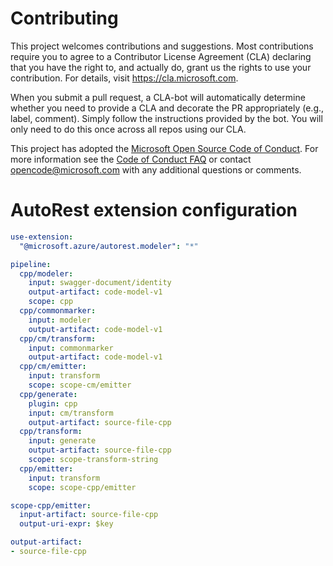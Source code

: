 
# Contributing

This project welcomes contributions and suggestions.  Most contributions require you to agree to a
Contributor License Agreement (CLA) declaring that you have the right to, and actually do, grant us
the rights to use your contribution. For details, visit https://cla.microsoft.com.

When you submit a pull request, a CLA-bot will automatically determine whether you need to provide
a CLA and decorate the PR appropriately (e.g., label, comment). Simply follow the instructions
provided by the bot. You will only need to do this once across all repos using our CLA.

This project has adopted the [Microsoft Open Source Code of Conduct](https://opensource.microsoft.com/codeofconduct/).
For more information see the [Code of Conduct FAQ](https://opensource.microsoft.com/codeofconduct/faq/) or
contact [opencode@microsoft.com](mailto:opencode@microsoft.com) with any additional questions or comments.

# AutoRest extension configuration

``` yaml
use-extension:
  "@microsoft.azure/autorest.modeler": "*"

pipeline:
  cpp/modeler:
    input: swagger-document/identity
    output-artifact: code-model-v1
    scope: cpp
  cpp/commonmarker:
    input: modeler
    output-artifact: code-model-v1
  cpp/cm/transform:
    input: commonmarker
    output-artifact: code-model-v1
  cpp/cm/emitter:
    input: transform
    scope: scope-cm/emitter
  cpp/generate:
    plugin: cpp
    input: cm/transform
    output-artifact: source-file-cpp
  cpp/transform:
    input: generate
    output-artifact: source-file-cpp
    scope: scope-transform-string
  cpp/emitter:
    input: transform
    scope: scope-cpp/emitter

scope-cpp/emitter:
  input-artifact: source-file-cpp
  output-uri-expr: $key

output-artifact:
- source-file-cpp
```